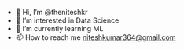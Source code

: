 - 👋 Hi, I’m @theniteshkr
- 👀 I’m interested in Data Science
- 🌱 I’m currently learning ML
- 📫 How to reach me niteshkumar364@gmail.com

<!---
theniteshkr/theniteshkr is a ✨ special ✨ repository because its `README.md` (this file) appears on your GitHub profile.
You can click the Preview link to take a look at your changes.

 💞️ I’m looking to collaborate on LinkedIn
--->
